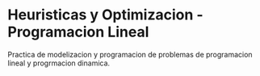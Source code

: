 # Heuristicas y Optimizacion - Programacion Lineal
Practica de modelizacion y programacion de problemas de programacion lineal y progrmacion dinamica.
